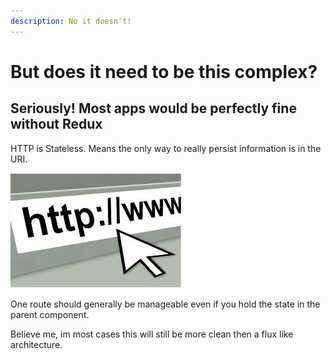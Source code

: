 ```yaml
---
description: No it doesn't!
---
```


# But does it need to be this complex?

## Seriously! Most apps would be perfectly fine without Redux

HTTP is Stateless. Means the only way to really persist information is in the URI. 

![](.gitbook/assets/image%20%287%29.png)

One route should generally be manageable even if you hold the state in the parent component. 

Believe me, im most cases this will still be more clean then a flux like architecture.

